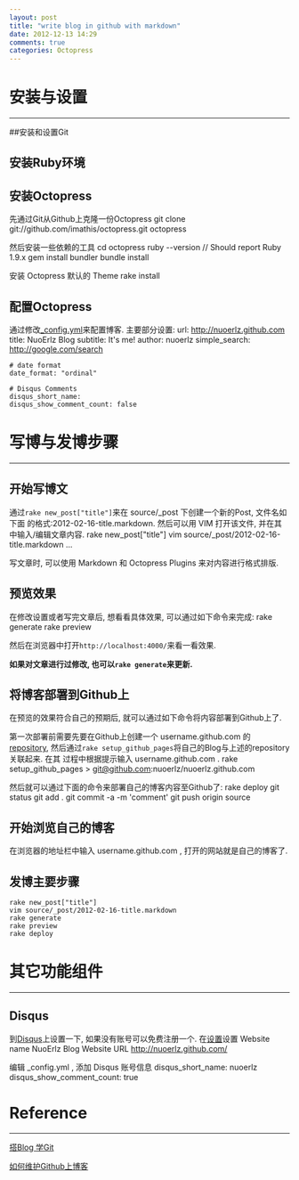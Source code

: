 ```yaml
---
layout: post
title: "write blog in github with markdown"
date: 2012-12-13 14:29
comments: true
categories: Octopress
---
```


# 安装与设置
*****

##安装和设置Git


## 安装Ruby环境


## 安装Octopress


先通过Git从Github上克隆一份Octopress
    git clone git://github.com/imathis/octopress.git octopress

然后安装一些依赖的工具
    cd octopress
    ruby --version // Should report Ruby 1.9.x
    gem install bundler
    bundle install

安装 Octopress 默认的 Theme
    rake install


## 配置Octopress

通过修改[_config.yml][o1]来配置博客. 主要部分设置:
    url: http://nuoerlz.github.com
    title: NuoErlz Blog
    subtitle: It's me!
    author: nuoerlz
    simple_search: http://google.com/search

    # date format
    date_format: "ordinal"

    # Disqus Comments
    disqus_short_name:
    disqus_show_comment_count: false

[o1]: https://github.com/nuoerlz/nuoerlz.github.com/blob/source/_config.yml


# 写博与发博步骤
*****

## 开始写博文

通过`rake new_post["title"]`来在 source/_post 下创建一个新的Post, 文件名如下面
的格式:2012-02-16-title.markdown.
然后可以用 VIM 打开该文件, 并在其中输入/编辑文章内容.
    rake new_post["title"]
    vim source/_post/2012-02-16-title.markdown
...

写文章时, 可以使用 Markdown 和 Octopress Plugins 来对内容进行格式排版.


## 预览效果

在修改设置或者写完文章后, 想看看具体效果, 可以通过如下命令来完成:
    rake generate
    rake preview

然后在浏览器中打开`http://localhost:4000/`来看一看效果.

**如果对文章进行过修改, 也可以`rake generate`来更新.**


## 将博客部署到Github上

在预览的效果符合自己的预期后, 就可以通过如下命令将内容部署到Github上了.

第一次部署前需要先要在Github上创建一个 username.github.com 的[repository][g1],
然后通过`rake setup_github_pages`将自己的Blog与上述的repository关联起来. 在其
过程中根据提示输入 username.github.com .
    rake setup_github_pages
    > git@github.com:nuoerlz/nuoerlz.github.com

然后就可以通过下面的命令来部署自己的博客内容至Github了:
    rake deploy
    git status
    git add .
    git commit -a -m 'comment'
    git push origin source

[g1]: https://github.com/new


## 开始浏览自己的博客

在浏览器的地址栏中输入 username.github.com , 打开的网站就是自己的博客了.


## 发博主要步骤
    rake new_post["title"]
    vim source/_post/2012-02-16-title.markdown
    rake generate
    rake preview
    rake deploy


# 其它功能组件
*****

## Disqus

到[Disqus][d1]上设置一下, 如果没有账号可以免费注册一个. 在[设置][d2]设置
    Website name        NuoErlz Blog
    Website URL         http://nuoerlz.github.com/

编辑 _config.yml , 添加 Disqus 账号信息
    disqus_short_name: nuoerlz
    disqus_show_comment_count: true



[d1]: http://disqus.com
[d2]: http://nuoerlz.disqus.com/admin/settings/?p=general



# Reference
*****

[搭Blog 学Git][r1]

[如何维护Github上博客][r2]

[r1]: http://shanewfx.github.com/blog/2012/02/16/bulid-blog-by-octopress/
[r2]: http://shanewfx.github.com/blog/2012/02/16/clone-blog-from-github/
